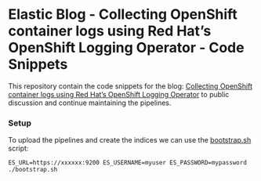 # Elastic Blog - Collecting OpenShift container logs using Red Hat’s OpenShift Logging Operator - Code Snippets

This repository contain the code snippets for the blog: 
[Collecting OpenShift container logs using Red Hat’s OpenShift Logging Operator](https://www.elastic.co/blog/openshift-container-logs-red-hat-logging-operator) to public discussion
and continue maintaining the pipelines.


### Setup

To upload the pipelines and create the indices we can use the 
[bootstrap.sh](./bootstrap.sh) script:

```
ES_URL=https://xxxxxx:9200 ES_USERNAME=myuser ES_PASSWORD=mypassword ./bootstrap.sh
```